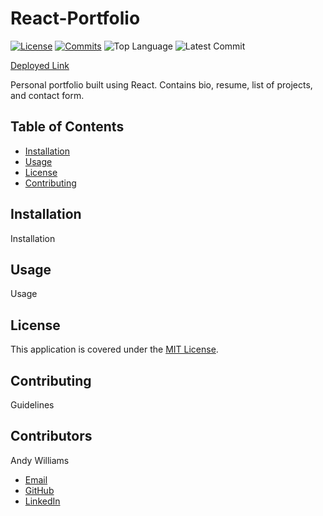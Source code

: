 # React-Portfolio

[![License](https://img.shields.io/github/license/andycwilliams/React-Portfolio)](https://github.com/andycwilliams/React-Portfolio/LICENSE)
[![Commits](https://img.shields.io/github/commit-activity/m/andycwilliams/React-Portfolio)](https://github.com/andycwilliams/React-Portfolio/commits/Master)
![Top Language](https://img.shields.io/github/languages/top/andycwilliams/React-Portfolio)
![Latest Commit](https://img.shields.io/github/last-commit/andycwilliams/React-Portfolio)

[Deployed Link](https://andywilliams-portfolio.herokuapp.com/)

Personal portfolio built using React. Contains bio, resume, list of projects, and contact form.

<!-- ![Screenshot of deployed application, homepage of site with timer and random tip](/screenshot.png?raw=true "Screenshot of deployed application") -->

## Table of Contents

- [Installation](#installation)
- [Usage](#usage)
- [License](#license)
- [Contributing](#contributing)

## Installation

Installation

## Usage

Usage

## License

This application is covered under the [MIT License](https://opensource.org/licenses/MIT).

## Contributing

Guidelines

## Contributors

Andy Williams

- [Email](mailto:andywilliamscoding@gmail.com)
- [GitHub](https://github.com/andycwilliams)
- [LinkedIn](https://www.linkedin.com/in/andrewcharleswilliams/)
